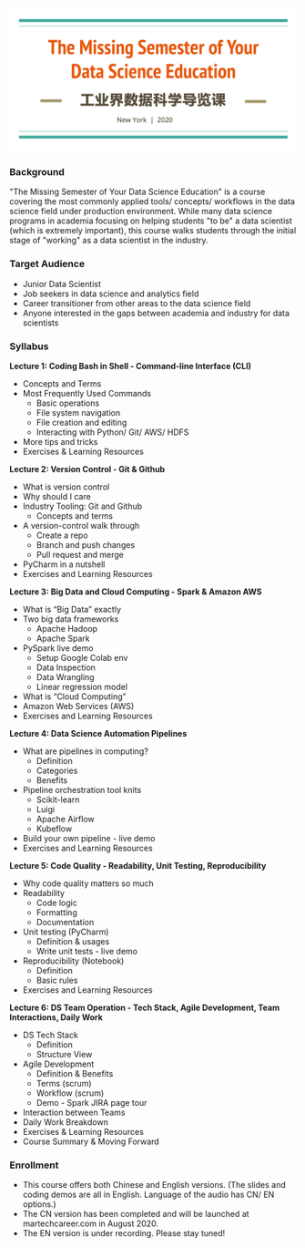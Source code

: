 ![Image of the course title](https://github.com/JiayingClaireWu/missing_ds_semester/blob/master/course_title.png)

### Background

"The Missing Semester of Your Data Science Education" is a course covering the most commonly applied tools/ concepts/ workflows in the data science field under production environment. While many data science programs in academia focusing on helping students "to be" a data scientist (which is extremely important), this course walks students through the initial stage of "working" as a data scientist in the industry.

### Target Audience

- Junior Data Scientist
- Job seekers in data science and analytics field
- Career transitioner from other areas to the data science field
- Anyone interested in the gaps between academia and industry for data scientists

### Syllabus

**Lecture 1: Coding Bash in Shell - Command-line Interface (CLI)**
- Concepts and Terms
- Most Frequently Used Commands
  - Basic operations
  - File system navigation
  - File creation and editing
  - Interacting with Python/ Git/ AWS/ HDFS
- More tips and tricks
- Exercises & Learning Resources

**Lecture 2: Version Control - Git & Github**
- What is version control
- Why should I care
- Industry Tooling: Git and Github
  - Concepts and terms
- A version-control walk through
  - Create a repo
  - Branch and push changes
  - Pull request and merge
- PyCharm in a nutshell
- Exercises and Learning Resources

**Lecture 3: Big Data and Cloud Computing - Spark & Amazon AWS**
- What is “Big Data” exactly
- Two big data frameworks
  - Apache Hadoop
  - Apache Spark
- PySpark live demo
  - Setup Google Colab env
  - Data Inspection
  - Data Wrangling
  - Linear regression model
- What is “Cloud Computing”
- Amazon Web Services (AWS)
- Exercises and Learning Resources

**Lecture 4: Data Science Automation Pipelines**
- What are pipelines in computing?
  - Definition
  - Categories
  - Benefits
- Pipeline orchestration tool knits
  - Scikit-learn
  - Luigi
  - Apache Airflow
  - Kubeflow
- Build your own pipeline - live demo
- Exercises and Learning Resources

**Lecture 5: Code Quality - Readability, Unit Testing, Reproducibility**
- Why code quality matters so much
- Readability
  - Code logic
  - Formatting
  - Documentation
- Unit testing (PyCharm)
  - Definition & usages
  - Write unit tests - live demo
- Reproducibility (Notebook)
  - Definition
  - Basic rules
- Exercises and Learning Resources

**Lecture 6: DS Team Operation - Tech Stack, Agile Development, Team Interactions, Daily Work**
- DS Tech Stack
  - Definition
  - Structure View
- Agile Development
  - Definition & Benefits
  - Terms (scrum)
  - Workflow (scrum)
  - Demo - Spark JIRA page tour
- Interaction between Teams
- Daily Work Breakdown
- Exercises & Learning Resources
- Course Summary & Moving Forward

### Enrollment

- This course offers both Chinese and English versions. (The slides and coding demos are all in English. Language of the audio has CN/ EN options.)
- The CN version has been completed and will be launched at martechcareer.com in August 2020.
- The EN version is under recording. Please stay tuned!
